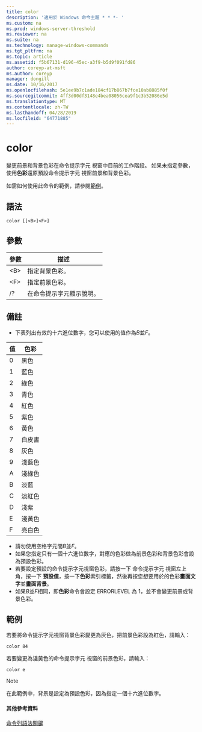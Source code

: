```yaml
---
title: color
description: '適用於 Windows 命令主題 * * *- '
ms.custom: na
ms.prod: windows-server-threshold
ms.reviewer: na
ms.suite: na
ms.technology: manage-windows-commands
ms.tgt_pltfrm: na
ms.topic: article
ms.assetid: f5b67131-d196-45ec-a3f9-b5d9f091fd86
author: coreyp-at-msft
ms.author: coreyp
manager: dongill
ms.date: 10/16/2017
ms.openlocfilehash: 5e1ee9b7c1ade184cf17b867b7fce10ab8885f0f
ms.sourcegitcommit: 4ff3d00df3148e4bea08056cea9f1c3b52086e5d
ms.translationtype: MT
ms.contentlocale: zh-TW
ms.lasthandoff: 04/28/2019
ms.locfileid: "64771885"
---
```

# <a name="color"></a>color



變更前景和背景色彩在命令提示字元 視窗中目前的工作階段。 如果未指定參數，使用**色彩**還原預設命令提示字元 視窗前景和背景色彩。

如需如何使用此命令的範例，請參閱[範例](#BKMK_examples)。

## <a name="syntax"></a>語法

```
color [[<B>]<F>]
```

## <a name="parameters"></a>參數

|參數|描述|
|---------|-----------|
|\<B>|指定背景色彩。|
|\<F>|指定前景色彩。|
|/?|在命令提示字元顯示說明。|

## <a name="remarks"></a>備註

-   下表列出有效的十六進位數字，您可以使用的值作為*B*並*F*。

|值|色彩|
|-----|-----|
|0|黑色|
|1|藍色|
|2|綠色|
|3|青色|
|4|紅色|
|5|紫色|
|6|黃色|
|7|白皮書|
|8|灰色|
|9|淺藍色|
|A |淺綠色|
|B|淡藍|
|C|淡紅色|
|D|淺紫|
|E|淺黃色|
|F|亮白色|
    
-   請勿使用空格字元間*B*並*F*。
-   如果您指定只有一個十六進位數字，對應的色彩做為前景色彩和背景色彩會設為預設色彩。
-   若要設定預設的命令提示字元視窗色彩，請按一下 命令提示字元 視窗左上角，按一下 **預設值**，按一下**色彩**索引標籤，然後再按您想要用於的色彩**畫面文字**並**畫面背景**。
-   如果*B*並*F*相同，即**色彩**命令會設定 ERRORLEVEL 為 1，並不會變更前景或背景色彩。

## <a name="BKMK_examples"></a>範例

若要將命令提示字元視窗背景色彩變更為灰色，把前景色彩設為紅色，請輸入：
```
color 84
```
若要變更為淺黃色的命令提示字元 視窗的前景色彩，請輸入：
```
color e
```

> [!NOTE]
> 在此範例中，背景是設定為預設色彩，因為指定一個十六進位數字。

#### <a name="additional-references"></a>其他參考資料

[命令列語法關鍵](command-line-syntax-key.md)
